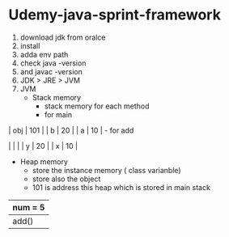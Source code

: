 # Udemy-java-sprint-framework
1. download jdk from oralce
2. install
3. adda env path
4. check java -version
5. and javac -version
6. JDK > JRE > JVM
7. JVM
   - Stack memory
      - stack memory for each method
      - for main

| obj | 101 |
|  b  |  20 |
|  a  | 10  |
      - for add
      
  |     |     |
  |  y  |  20 |
  |  x  | 10  |
     
   - Heap memory
     - store the instance memory ( class varianble)
     - store also the object
     -  101 is address this heap which is stored in main stack
     
| num = 5 | 
|----------|
| add() |

